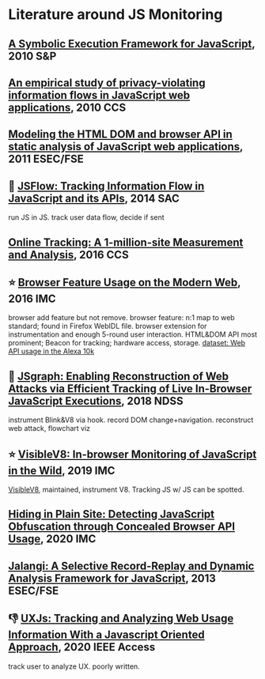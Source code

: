 <!-- toc -->
<!-- markdownlint-disable line-length -->
# Literature around JS Monitoring

## [A Symbolic Execution Framework for JavaScript](https://webblaze.cs.berkeley.edu/2010/kudzu/kudzu.pdf), 2010 S&P

## [An empirical study of privacy-violating information flows in JavaScript web applications](https://dl.acm.org/doi/pdf/10.1145/1866307.1866339), 2010 CCS

## [Modeling the HTML DOM and browser API in static analysis of JavaScript web applications](https://dl.acm.org/doi/pdf/10.1145/2025113.2025125), 2011 ESEC/FSE

## 🤷 [JSFlow: Tracking Information Flow in JavaScript and its APIs](https://www.cse.chalmers.se/~andrei/sac14.pdf), 2014 SAC

run JS in JS. track user data flow, decide if sent

## [Online Tracking: A 1-million-site Measurement and Analysis](https://dl.acm.org/doi/pdf/10.1145/2976749.2978313), 2016 CCS

## ⭐ [Browser Feature Usage on the Modern Web](https://dl.acm.org/doi/pdf/10.1145/2987443.2987466), 2016 IMC

browser add feature but not remove.
browser feature: n:1 map to web standard; found in Firefox WebIDL file.
browser extension for instrumentation and enough 5-round user interaction.
HTML&DOM API most prominent; Beacon for tracking; hardware access, storage.
[dataset: Web API usage in
the Alexa 10k](https://www.cs.uic.edu/~ckanich/datasets/web_api_usage.psql.gz)

## 🙅 [JSgraph: Enabling Reconstruction of Web Attacks via Efficient Tracking of Live In-Browser JavaScript Executions](https://www.researchgate.net/profile/Phani-Vadrevu/publication/323248874_JSgraph_Enabling_Reconstruction_of_Web_Attacks_via_Efficient_Tracking_of_Live_In-Browser_JavaScript_Executions/links/5c8fc4ce45851564fae68400/JSgraph-Enabling-Reconstruction-of-Web-Attacks-via-Efficient-Tracking-of-Live-In-Browser-JavaScript-Executions.pdf), 2018 NDSS

instrument Blink&V8 via hook. record DOM change+navigation.
reconstruct web attack, flowchart viz

## ⭐ [VisibleV8: In-browser Monitoring of JavaScript in the Wild](https://dl.acm.org/doi/pdf/10.1145/3355369.3355599), 2019 IMC

[VisibleV8](https://github.com/wspr-ncsu/visiblev8), maintained, instrument V8.
Tracking JS w/ JS can be spotted.

## [Hiding in Plain Site: Detecting JavaScript Obfuscation through Concealed Browser API Usage](https://dl-acm-org.libproxy2.usc.edu/doi/pdf/10.1145/3419394.3423616), 2020 IMC

## [Jalangi: A Selective Record-Replay and Dynamic Analysis Framework for JavaScript](https://people.eecs.berkeley.edu/~ksen/papers/jalangi.pdf), 2013 ESEC/FSE

## 👎 [UXJs: Tracking and Analyzing Web Usage Information With a Javascript Oriented Approach](https://ieeexplore.ieee.org/stamp/stamp.jsp?arnumber=9020143), 2020 IEEE Access

track user to analyze UX. poorly written.
